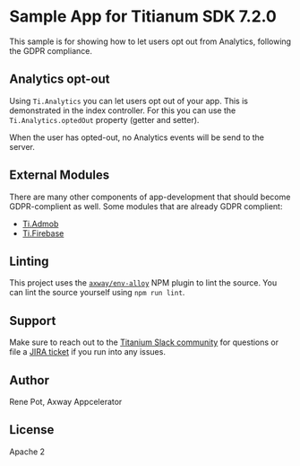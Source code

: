 # Sample App for Titianum SDK 7.2.0

This sample is for showing how to let users opt out from Analytics, following the GDPR compliance.

## Analytics opt-out

Using `Ti.Analytics`  you can let users opt out of your app. This is demonstrated in the index controller. 
For this you can use the `Ti.Analytics.optedOut` property (getter and setter). 

When the user has opted-out, no Analytics events will be send to the server.

## External Modules

There are many other components of app-development that should become GDPR-complient as well. Some modules that are
already GDPR complient:

- [Ti.Admob](https://github.com/appcelerator-modules/ti.admob)
- [Ti.Firebase](https://github.com/hansemannn/titanium-firebase) 

## Linting

This project uses the [`axway/env-alloy`](https://github.com/appcelerator/eslint-config-axway#alloy-apps) NPM plugin
to lint the source. You can lint the source yourself using `npm run lint`.

## Support

Make sure to reach out to the [Titanium Slack community](http://tislack.org) for questions or file a [JIRA ticket](jira.appcelerator.org/issues/?filter=17433)
if you run into any issues.

## Author

Rene Pot, Axway Appcelerator

## License

Apache 2